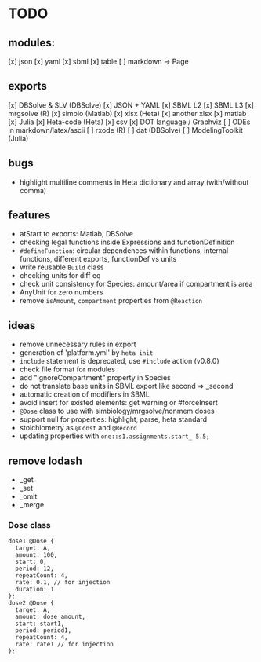 # TODO

## modules:

[x] json
[x] yaml
[x] sbml
[x] table
[ ] markdown -> Page

## exports

[x] DBSolve & SLV (DBSolve)
[x] JSON + YAML
[x] SBML L2
[x] SBML L3
[x] mrgsolve (R)
[x] simbio (Matlab)
[x] xlsx (Heta)
[x] another xlsx
[x] matlab
[x] Julia
[x] Heta-code (Heta)
[x] csv
[x] DOT language / Graphviz
[ ] ODEs in markdown/latex/ascii
[ ] rxode (R)
[ ] dat (DBSolve)
[ ] ModelingToolkit (Julia)

## bugs

- highlight multiline comments in Heta dictionary and array (with/without comma)

## features

- atStart to exports: Matlab, DBSolve
- checking legal functions inside Expressions and functionDefinition
- `#defineFunction`: circular dependences within functions, internal functions, different exports, functionDef vs units
- write reusable `Build` class
- checking units for diff eq
- check unit consistency for Species: amount/area if compartment is area
- AnyUnit for zero numbers
- remove `isAmount`, `compartment` properties from `@Reaction`

## ideas

- remove unnecessary rules in export
- generation of 'platform.yml' by `heta init`
- `include` statement is deprecated, use `#include` action (v0.8.0)
- check file format for modules
- add "ignoreCompartment" property in Species
- do not translate base units in SBML export like second => _second
- automatic creation of modifiers in SBML
- avoid insert for existed elements: get warning or #forceInsert
- `@Dose` class to use with simbiology/mrgsolve/nonmem doses
- support null for properties: highlight, parse, heta standard
- stoichiometry as `@Const` and `@Record`
- updating properties with `one::s1.assignments.start_ 5.5;`

## remove lodash

- _get
- _set
- _omit
- _merge

### Dose class

```heta
dose1 @Dose {
  target: A,
  amount: 100,
  start: 0,
  period: 12,
  repeatCount: 4,
  rate: 0.1, // for injection
  duration: 1
};
dose2 @Dose {
  target: A,
  amount: dose_amount,
  start: start1,
  period: period1,
  repeatCount: 4,
  rate: rate1 // for injection
};
```
